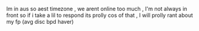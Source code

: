 Im in aus so aest timezone , we arent online too much , I'm not always in front so if i take a lil to respond its prolly cos of that , I will prolly rant about my fp (avg disc bpd haver)
